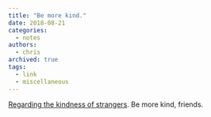 ```yaml
---
title: "Be more kind."
date: 2018-08-21
categories:
  - notes
authors:
  - chris
archived: true
tags:
  - link
  - miscellaneous
---
```


[Regarding the kindness of strangers](http://wilwheaton.net/2018/08/regarding-the-kindness-of-strangers/). Be more kind, friends.
